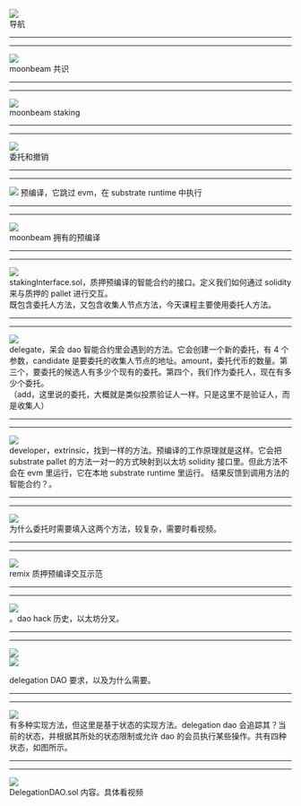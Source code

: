 ![](./img/2022-04-29-21-22-32.png)  
导航

---

---

![](./img/2022-04-29-21-23-48.png)  
moonbeam 共识

---

---

![](./img/2022-04-29-21-25-16.png)  
moonbeam staking

---

---

![](./img/2022-04-29-21-26-10.png)  
委托和撤销

---

---

![](./img/2022-04-29-21-27-07.png)
预编译，它跳过 evm，在 substrate runtime 中执行

---

---

![](./img/2022-04-29-21-28-05.png)  
moonbeam 拥有的预编译

---

---

![](./img/2022-04-30-21-47-52.png)  
stakingInterface.sol，质押预编译的智能合约的接口。定义我们如何通过 solidity 来与质押的 pallet 进行交互。  
既包含委托人方法，又包含收集人节点方法，今天课程主要使用委托人方法。

---

---

![](./img/2022-04-30-21-54-24.png)  
delegate，呆会 dao 智能合约里会遇到的方法。它会创建一个新的委托，有 4 个参数，candidate 是要委托的收集人节点的地址。amount，委托代币的数量。第三个，要委托的候选人有多少个现有的委托。第四个，我们作为委托人，现在有多少个委托。  
（add，这里说的委托，大概就是类似投票验证人一样。只是这里不是验证人，而是收集人）

---

---

![](./img/2022-04-30-22-26-55.png)  
developer，extrinsic，找到一样的方法。预编译的工作原理就是这样。它会把 substrate pallet 的方法一对一的方式映射到以太坊 solidity 接口里。但此方法不会在 evm 里运行，它在本地 substrate runtime 里运行。 结果反馈到调用方法的智能合约？。

---

---

![](./img/2022-04-30-22-26-02.png)  
为什么委托时需要填入这两个方法，较复杂，需要时看视频。

---

---

![](./img/2022-04-30-22-35-05.png)  
remix 质押预编译交互示范

---

---

![](./img/2022-04-30-22-43-15.png)  
。dao hack 历史，以太坊分叉。

---

---

![](./img/2022-04-30-22-45-20.png)  
![](./img/2022-04-30-22-46-53.png)

delegation DAO 要求，以及为什么需要。

---

---

![](./img/2022-04-30-22-49-26.png)  
有多种实现方法，但这里是基于状态的实现方法。delegation dao 会追踪其？当前的状态，并根据其所处的状态限制或允许 dao 的会员执行某些操作。共有四种状态，如图所示。

---

---

![](./img/2022-04-30-22-55-40.png)  
DelegationDAO.sol 内容。具体看视频
